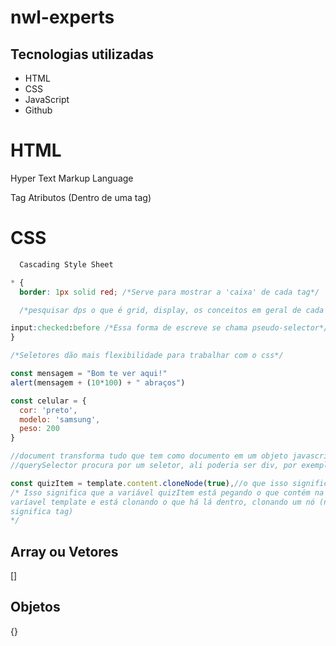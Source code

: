 # nwl-experts

## Tecnologias utilizadas

- HTML
- CSS
- JavaScript
- Github

# HTML

Hyper Text Markup Language

Tag
Atributos (Dentro de uma tag)

# CSS

```CSS
  Cascading Style Sheet

* {
  border: 1px solid red; /*Serve para mostrar a 'caixa' de cada tag*/

  /*pesquisar dps o que é grid, display, os conceitos em geral de cada posição*/

input:checked:before /*Essa forma de escreve se chama pseudo-selector*/
}

/*Seletores dão mais flexibilidade para trabalhar com o css*/


```

```js
const mensagem = "Bom te ver aqui!"
alert(mensagem + (10*100) + " abraços")

const celular = {
  cor: 'preto',
  modelo: 'samsung',
  peso: 200
}

//document transforma tudo que tem como documento em um objeto javascript
//querySelector procura por um seletor, ali poderia ser div, por exemplo

const quizItem = template.content.cloneNode(true),//o que isso significa?
/* Isso significa que a variável quizItem está pegando o que contém na
varíavel template e está clonando o que há lá dentro, clonando um nó (nó
significa tag)
*/


```

## Array ou Vetores

[]

## Objetos

{}
